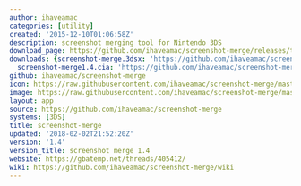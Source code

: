 ```yaml
---
author: ihaveamac
categories: [utility]
created: '2015-12-10T01:06:58Z'
description: screenshot merging tool for Nintendo 3DS
download_page: https://github.com/ihaveamac/screenshot-merge/releases/tag/1.4
downloads: {screenshot-merge.3dsx: 'https://github.com/ihaveamac/screenshot-merge/releases/download/1.4/screenshot-merge.3dsx',
  screenshot-merge1.4.cia: 'https://github.com/ihaveamac/screenshot-merge/releases/download/1.4/screenshot-merge1.4.cia'}
github: ihaveamac/screenshot-merge
icon: https://raw.githubusercontent.com/ihaveamac/screenshot-merge/master/resources/icon.png
image: https://raw.githubusercontent.com/ihaveamac/screenshot-merge/master/resources/banner.png
layout: app
source: https://github.com/ihaveamac/screenshot-merge
systems: [3DS]
title: screenshot-merge
updated: '2018-02-02T21:52:20Z'
version: '1.4'
version_title: screenshot merge 1.4
website: https://gbatemp.net/threads/405412/
wiki: https://github.com/ihaveamac/screenshot-merge/wiki
---
```

